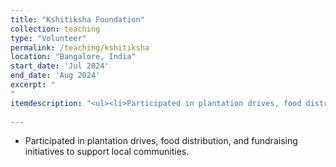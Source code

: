 ```yaml
---
title: "Kshitiksha Foundation"
collection: teaching
type: "Volunteer"
permalink: /teaching/kshitiksha
location: "Bangalore, India"
start_date: 'Jul 2024'
end_date: 'Aug 2024'
excerpt: "
"
itemdescription: "<ul><li>Participated in plantation drives, food distribution, and fundraising initiatives to support local communities.</li></ul>
  
---
```


  * Participated in plantation drives, food distribution, and fundraising initiatives to support local communities.
